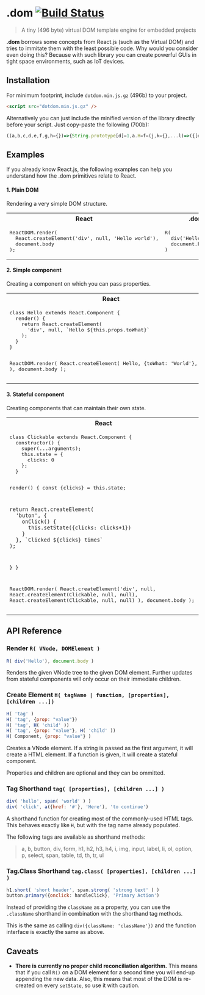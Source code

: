# .dom [![Build Status](https://travis-ci.org/wavesoft/dotdom.svg?branch=master)](https://travis-ci.org/wavesoft/dotdom)

> A tiny (496 byte) virtual DOM template engine for embedded projects


**.dom** borrows some concepts from React.js (such as the Virtual DOM) and tries to immitate them with the least possible code. Why would you consider even doing this? Because with such library you can create powerful GUIs in tight space environments, such as IoT devices.

## Installation

For minimum footprint, include `dotdom.min.js.gz` (496b) to your project.

```html
<script src="dotdom.min.js.gz" />
```

Alternatively you can just include the minified version of the library directly before your script. Just copy-paste the following (700b):

```js
((a,b,c,d,e,f,g,h={})=>{String.prototype[d]=1,a.H=f=(j,k={},...l)=>({[d]:1,E:j,P:k[d]&&l.unshift(k)&&{C:l}||(k.C=l)&&k}),a.R=g=(j,k,l='',m,n=j.E,o=j.P)=>j.trim?k.appendChild(b.createTextNode(j)):n.call?(m=(p=[{}],q=p[1]==n?p[0]:(h[l]=[{}])[0],r)=>r=g(n(o,q,s=>k.replaceChild(m(h[l]=[c.assign(q,s),n]),r)),k,l))(h[l]):c.keys(o).reduce((p,q,r,s,t=o[q])=>('C'==q?t.map((u,v)=>g(u,p,l+'.'+v)):'style'==q?c.assign(p[q],t):p[q]=t)&&p||p,k.appendChild(b.createElement(n))),'a.b.button.i.span.div.img.p.h1.h2.h3.h4.table.tr.td.th.ul.ol.li.form.input.label.select.option'.split('.').map(j=>a[j]=new Proxy(f.bind(a,j),{get:(k,l,m)=>(...n)=>((m=k(...n)).P.className=l,m)}))})(window,document,Object,Symbol());\
```

## Examples

If you already know React.js, the following examples can help you understand how
the .dom primitives relate to React.

#### 1. Plain DOM

Rendering a very simple DOM structure.

<table width="100%">
  <tr>
    <th>React</th>
    <th>.dom</th>
  </tr>
  <tr>
    <td valign="top">
<pre lang="javascript">
ReactDOM.render(
  React.createElement('div', null, 'Hello world'),
  document.body
);
</pre>
    </td>
    <td valign="top">
<pre lang="javascript">
R(
  div('Hello world'),
  document.body
)
</pre>
    </td>
  </tr>
</table>

#### 2. Simple component

Creating a component on which you can pass properties.

<table width="100%">
  <tr>
    <th>React</th>
    <th>.dom</th>
  </tr>
  <tr>
    <td valign="top">
<pre lang="javascript">
class Hello extends React.Component {
  render() {
    return React.createElement(
      'div', null, `Hello ${this.props.toWhat}`
    );
  }
}

ReactDOM.render(
  React.createElement(
    Hello, {toWhat: 'World'}, null
  ),
  document.body
);
</pre>
    </td>
    <td valign="top">
<pre lang="javascript">
function Hello(props) {
  return div(`Hello ${props.toWhat}`);
}

R(
  H(Hello, {toWhat: 'World'}),
  document.body
)
</pre>
    </td>
  </tr>
</table>

#### 3. Stateful component

Creating components that can maintain their own state.

<table width="100%">
  <tr>
    <th>React</th>
    <th>.dom</th>
  </tr>
  <tr>
    <td valign="top">
<pre lang="javascript">
class Clickable extends React.Component {
  constructor() {
    super(...arguments);
    this.state = {
      clicks: 0
    };
  }

  render() {
    const {clicks} = this.state;

    return React.createElement(
      'buton', {
        onClick() {
          this.setState({clicks: clicks+1})
        }
      }, `Clicked ${clicks} times`
    );
  }
}

ReactDOM.render(
  React.createElement('div', null,
    React.createElement(Clickable, null, null),
    React.createElement(Clickable, null, null)
  ),
  document.body
);
</pre>
    </td>
    <td valign="top">
<pre lang="javascript">
function Clickable(props, state, setState) {
  const {clicks=0} = state;

  return button(
    {
      onclick() {
        setState({clicks: clicks+1})
      }
    },
    `Clicked ${clicks} times`
  );
}

R(
  div(
    H(Clickable),
    H(Clickable)
  ),
  document.body
)
</pre>
    </td>
  </tr>
</table>

## API Reference

### Render `R( VNode, DOMElement )`

```js
R( div('Hello'), document.body )
```

Renders the given VNode tree to the given DOM element. Further updates from
stateful components will only occur on their immediate children.

### Create Element `H( tagName | function, [properties], [children ...])`

```js
H( 'tag' )
H( 'tag', {prop: "value"})
H( 'tag', H( 'child' ))
H( 'tag', {prop: "value"}, H( 'child' ))
H( Component, {prop: "value"} )
```

Creates a VNode element. If a string is passed as the first argument, it will
create a HTML element. If a function is given, it will create a stateful
component.

Properties and children are optional and they can be ommitted.

### Tag Shorthand `tag( [properties], [children ...] )`

```js
div( 'hello', span( 'world' ) )
div( 'click', a({href: '#'}, 'Here'), 'to continue')
```

A shorthand function for creating most of the commonly-used HTML tags. This
behaves exactly like `H`, but with the tag name already populated.

The following tags are available as shorthand methods:

> a, b, button, div, form, h1, h2, h3, h4, i, img, input, label, li, ol,
> option, p, select, span, table, td, th, tr, ul

### Tag.Class Shorthand `tag.class( [properties], [children ...] )`

```js
h1.short( 'short header', span.strong( 'strong text' ) )
button.primary({onclick: handleClick}, 'Primary Action')
```

Instead of providing the `className` as a property, you can use the `.className` shorthand in combination with the shorthand tag methods.

This is the same as calling `div({className: 'className'})` and the function interface is exactly the same as above.

## Caveats

- **There is currently no proper child reconciliation algorithm.** This means that if you call `R()` on a DOM element for a second time you will end-up appending the new data. Also, this means that most of the DOM is re-created on every `setState`, so use it with caution.
